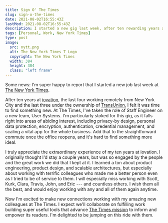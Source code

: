 ```yaml
---
title: Sign O' The Times
slug: sign-o-the-times
date: 2021-08-02T16:55:43Z
lastMod: 2021-08-02T16:55:43Z
description: I started a new gig last week, after ten rewarding years at the old job. Pretty stoked.
tags: [Personal, Work, New York Times]
type: post
image:
  src: nytt.png
  alt: The New York Times T Logo
  copyright: The New York Times
  width: 384
  height: 384
  class: "left frame"
---
```


Some news: I'm super happy to report that I started a new job last week at [The
New York Times].

After ten years at [iovation], the last four working remotely from New York City
and the last three under the ownership of [TransUnion], I felt it was time to
find something new. At The Times, I've taken the role of Staff Engineer on a new
team, User Systems. I'm particularly stoked for this gig, as it falls right into
areas of abiding interest, including privacy-by design, personal data
protection, encryption, authentication, credential management, and scaling a
vital app for the whole business. Add that to the straightforward commute once
the office reopens, and it's hard to find something more ideal.

I truly appreciate the extraordinary experience of my ten years at iovation. I
originally thought I'd stay a couple years, but was so engaged by the people and
the great work we did that I kept at it. I learned a ton about product
engineering, product design, and scalable architectures, but especially about
working with terrific colleagues who made me a better person even as I tried to
be of service to them. I will especially miss working with Scott, Kurk, Clara,
Travis, John, and Eric --- and countless others. I wish them all the best, and
would enjoy working with any and all of them again anytime.

Now I'm excited to make new connections working with my amazing new colleagues
at The Times. I expect we'll collaborate on fulfilling work building super
useful tools that advance [The Times mission] to inform and empower its readers.
I'm delighted to be jumping on this ride with them.

  [The New York Times]: https://nytimes.com/
  [iovation]: https://iovation.com/
  [TransUnion]: https://transunion.com/
  [The Times mission]: https://www.nytco.com/company/mission-and-values/
    "The New York Times Company: Mission and Values"

